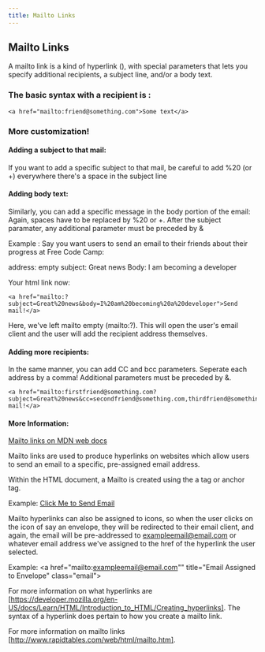 ```yaml
---
title: Mailto Links
---
```

## Mailto Links

<!-- The article goes here, in GitHub-flavored Markdown. Feel free to add YouTube videos, images, and CodePen/JSBin embeds  -->

A mailto link is a kind of hyperlink (<a href=""></a>), with special parameters that lets you specify additional recipients, a subject line, and/or a body text.

### The basic syntax with a recipient is : 
    <a href="mailto:friend@something.com">Some text</a>

### More customization!

#### Adding a subject to that mail:

If you want to add a specific subject to that mail, be careful to add %20 (or +) everywhere there's a space in the subject line

#### Adding body text:

Similarly, you can add a specific message in the body portion of the email:
Again, spaces have to be replaced by %20 or +.
After the subject paramater, any additional parameter must be preceded by &

Example : Say you want users to send an email to their friends about their progress at Free Code Camp:

address: empty
subject: Great news
Body: I am becoming a developer

Your html link now:

    <a href="mailto:?subject=Great%20news&body=I%20am%20becoming%20a%20developer">Send mail!</a>
    
Here, we've left mailto empty (mailto:?). This will open the user's email client and the user will add the recipient address themselves.

#### Adding more recipients:

In the same manner, you can add CC and bcc parameters. 
Seperate each address by a comma! 
Additional parameters must be preceded by &.

    <a href="mailto:firstfriend@something.com?subject=Great%20news&cc=secondfriend@something.com,thirdfriend@something.com&bcc=fourthfriend@something.com">Send mail!</a>

#### More Information:
<!-- Please add any articles you think might be helpful to read before writing the article -->
[Mailto links on MDN web docs](https://developer.mozilla.org/en-US/docs/Learn/HTML/Introduction_to_HTML/Creating_hyperlinks)

Mailto links are used to produce hyperlinks on websites which allow users to send an email to a specific, pre-assigned email address.

Within the HTML document, a Mailto is created using the a tag or anchor tag. 

Example:
  <a href="mailto:exampleemail@email.com">Click Me to Send Email</a>
<!-- In this example, when the user clicks the "Click Me to Send Email" hyperlinked text, the device they are using will open a new email document pre-addressed to exampleemail@email.com, assuming the email client on the device has been set up. -->

Mailto hyperlinks can also be assigned to icons, so when the user clicks on the icon of say an envelope, they will be redirected to their email client, and again, the email will be pre-addressed to exampleemail@email.com or whatever email address we've assigned to the href of the hyperlink the user selected.

Example:
  <a href="mailto:exampleemail@email.com"" title="Email Assigned to Envelope" class="email"><i class="fa fa-envelope"></i></a>
  
For more information on what hyperlinks are [https://developer.mozilla.org/en-US/docs/Learn/HTML/Introduction_to_HTML/Creating_hyperlinks]. The syntax of a hyperlink does pertain to how you create a mailto link.

For more information on mailto links [http://www.rapidtables.com/web/html/mailto.htm].
